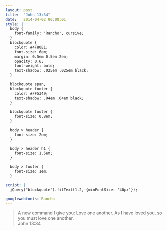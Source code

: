 ```yaml
---
layout: post
title:  "John 13:34"
date:   2014-04-02 00:00:01
style: |
  body {
    font-family: 'Rancho', cursive;
  }
  blockquote {
    color: #4F80E1;
    font-size: 6em;
    margin: 0.5em 0.5em 2em;
    opacity: 0.6;
    font-weight: bold;
    text-shadow: .025em .025em black;
  }

  blockquote span,
  blockquote footer {
    color: #FF5349;
    text-shadow: .04em .04em black;
  }

  blockquote footer {
    font-size: 0.8em;
  }

  body > header {
    font-size: 2em;
  } 

  body > header h1 {
    font-size: 1.5em;
  }

  body > footer {
    font-size: 1em;
  }

script: |
  jQuery("blockquote").fitText(1.2, {minFontSize: '40px'});

googlewebfonts: Rancho
---
```


<blockquote>
    A new command I give you: <span>Love</span> one another. As I have <span>loved</span> you, so you must <span>love</span> one another.
    <footer>John 13:34</footer>
</blockquote>